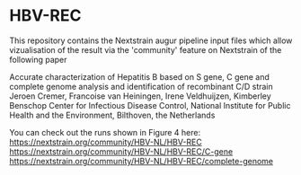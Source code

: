 # HBV-REC

This repository contains the Nextstrain augur pipeline input files which allow vizualisation of the result via the 'community' feature on Nextstrain of the following paper

Accurate characterization of Hepatitis B based on S gene, C gene and complete genome analysis and identification of recombinant C/D strain Jeroen Cremer, Francoise van Heiningen, Irene Veldhuijzen, Kimberley Benschop Center for Infectious Disease Control, National Institute for Public Health and the Environment, Bilthoven, the Netherlands

You can check out the runs shown in Figure 4 here: 
https://nextstrain.org/community/HBV-NL/HBV-REC
https://nextstrain.org/community/HBV-NL/HBV-REC/C-gene
https://nextstrain.org/community/HBV-NL/HBV-REC/complete-genome
